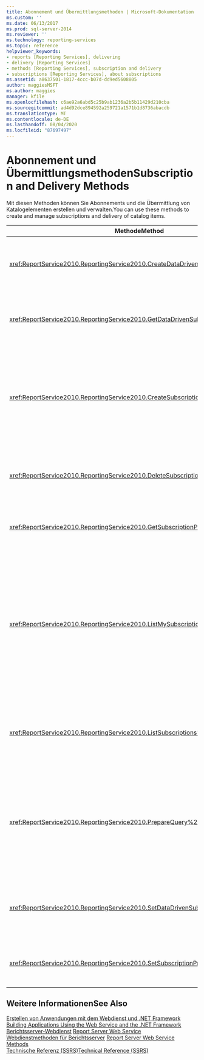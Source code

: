 ```yaml
---
title: Abonnement und Übermittlungsmethoden | Microsoft-Dokumentation
ms.custom: ''
ms.date: 06/13/2017
ms.prod: sql-server-2014
ms.reviewer: ''
ms.technology: reporting-services
ms.topic: reference
helpviewer_keywords:
- reports [Reporting Services], delivering
- delivery [Reporting Services]
- methods [Reporting Services], subscription and delivery
- subscriptions [Reporting Services], about subscriptions
ms.assetid: a8637501-1817-4ccc-b07d-dd9ed5608805
author: maggiesMSFT
ms.author: maggies
manager: kfile
ms.openlocfilehash: c6ae92a6abd5c25b9ab1236a2b5b11429d210cba
ms.sourcegitcommit: ad4d92dce894592a259721a1571b1d8736abacdb
ms.translationtype: MT
ms.contentlocale: de-DE
ms.lasthandoff: 08/04/2020
ms.locfileid: "87697497"
---
```

# <a name="subscription-and-delivery-methods"></a><span data-ttu-id="93894-102">Abonnement und Übermittlungsmethoden</span><span class="sxs-lookup"><span data-stu-id="93894-102">Subscription and Delivery Methods</span></span>
  <span data-ttu-id="93894-103">Mit diesen Methoden können Sie Abonnements und die Übermittlung von Katalogelementen erstellen und verwalten.</span><span class="sxs-lookup"><span data-stu-id="93894-103">You can use these methods to create and manage subscriptions and delivery of catalog items.</span></span>  
  
|<span data-ttu-id="93894-104">Methode</span><span class="sxs-lookup"><span data-stu-id="93894-104">Method</span></span>|<span data-ttu-id="93894-105">Aktion</span><span class="sxs-lookup"><span data-stu-id="93894-105">Action</span></span>|  
|------------|------------|  
|<xref:ReportService2010.ReportingService2010.CreateDataDrivenSubscription%2A>|<span data-ttu-id="93894-106">Erstellt für ein bestimmtes Element ein datengesteuertes Abonnement.</span><span class="sxs-lookup"><span data-stu-id="93894-106">Creates a data-driven subscription for a specified item.</span></span>|  
|<xref:ReportService2010.ReportingService2010.GetDataDrivenSubscriptionProperties%2A>|<span data-ttu-id="93894-107">Gibt die Eigenschaften für ein datengesteuertes Abonnement zurück.</span><span class="sxs-lookup"><span data-stu-id="93894-107">Returns the properties for a data-driven subscription.</span></span>|  
|<xref:ReportService2010.ReportingService2010.CreateSubscription%2A>|<span data-ttu-id="93894-108">Erstellt in der Berichtsserver-Datenbank oder SharePoint-Bibliothek ein Abonnement für das angegebene Element.</span><span class="sxs-lookup"><span data-stu-id="93894-108">Creates a subscription for the specified item in the report server database or SharePoint library.</span></span>|  
|<xref:ReportService2010.ReportingService2010.DeleteSubscription%2A>|<span data-ttu-id="93894-109">Löscht ein Abonnement aus der Berichtsserver-Datenbank.</span><span class="sxs-lookup"><span data-stu-id="93894-109">Deletes a subscription from the report server database.</span></span>|  
|<xref:ReportService2010.ReportingService2010.GetSubscriptionProperties%2A>|<span data-ttu-id="93894-110">Gibt die Eigenschaften eines Abonnements zurück.</span><span class="sxs-lookup"><span data-stu-id="93894-110">Returns the properties of a subscription.</span></span>|  
|<xref:ReportService2010.ReportingService2010.ListMySubscriptions%2A>|<span data-ttu-id="93894-111">Ruft eine Liste von Abonnements ab, die vom aktuellen Benutzer des Berichtsservers oder der SharePoint-Website für das angegebene Katalogelement erstellt wurden.</span><span class="sxs-lookup"><span data-stu-id="93894-111">Retrieves a list of subscriptions that have been created by the current user of the report server or SharePoint site for the given catalog item.</span></span>|  
|<xref:ReportService2010.ReportingService2010.ListSubscriptions%2A>|<span data-ttu-id="93894-112">Ruft eine Liste von Abonnements ab, die für ein bestimmtes Element erstellt wurden.</span><span class="sxs-lookup"><span data-stu-id="93894-112">Retrieves a list of subscriptions that have been created for a given item.</span></span>|  
|<xref:ReportService2010.ReportingService2010.PrepareQuery%2A>|<span data-ttu-id="93894-113">Gibt ein Dataset zurück, das die von der Übermittlungsabfrage für ein datengesteuertes Abonnement abgerufenen Felder enthält.</span><span class="sxs-lookup"><span data-stu-id="93894-113">Returns a data set containing the fields retrieved by the delivery query for a data-driven subscription.</span></span>|  
|<xref:ReportService2010.ReportingService2010.SetDataDrivenSubscriptionProperties%2A>|<span data-ttu-id="93894-114">Legt die Werte der Eigenschaften eines datengesteuerten Abonnements fest.</span><span class="sxs-lookup"><span data-stu-id="93894-114">Sets the values of properties of a data-driven subscription.</span></span>|  
|<xref:ReportService2010.ReportingService2010.SetSubscriptionProperties%2A>|<span data-ttu-id="93894-115">Legt die Werte der Eigenschaften eines Abonnements fest.</span><span class="sxs-lookup"><span data-stu-id="93894-115">Sets the values of properties of a subscription.</span></span>|  
  
## <a name="see-also"></a><span data-ttu-id="93894-116">Weitere Informationen</span><span class="sxs-lookup"><span data-stu-id="93894-116">See Also</span></span>  
 <span data-ttu-id="93894-117">[Erstellen von Anwendungen mit dem Webdienst und .NET Framework](../net-framework/building-applications-using-the-web-service-and-the-net-framework.md) </span><span class="sxs-lookup"><span data-stu-id="93894-117">[Building Applications Using the Web Service and the .NET Framework](../net-framework/building-applications-using-the-web-service-and-the-net-framework.md) </span></span>  
 <span data-ttu-id="93894-118">[Berichtsserver-Webdienst](../report-server-web-service.md) </span><span class="sxs-lookup"><span data-stu-id="93894-118">[Report Server Web Service](../report-server-web-service.md) </span></span>  
 <span data-ttu-id="93894-119">[Webdienstmethoden für Berichtsserver](report-server-web-service-methods.md) </span><span class="sxs-lookup"><span data-stu-id="93894-119">[Report Server Web Service Methods](report-server-web-service-methods.md) </span></span>  
 [<span data-ttu-id="93894-120">Technische Referenz (SSRS)</span><span class="sxs-lookup"><span data-stu-id="93894-120">Technical Reference &#40;SSRS&#41;</span></span>](../../technical-reference-ssrs.md)  
  
  
